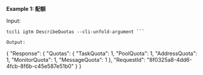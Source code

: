**Example 1: 配额**



Input: 

```
tccli igtm DescribeQuotas --cli-unfold-argument ```

Output: 
```
{
    "Response": {
        "Quotas": {
            "TaskQuota": 1,
            "PoolQuota": 1,
            "AddressQuota": 1,
            "MonitorQuota": 1,
            "MessageQuota": 1
        },
        "RequestId": "8f0325a8-4dd6-4fcb-8f6b-c45e587e51b0"
    }
}
```

